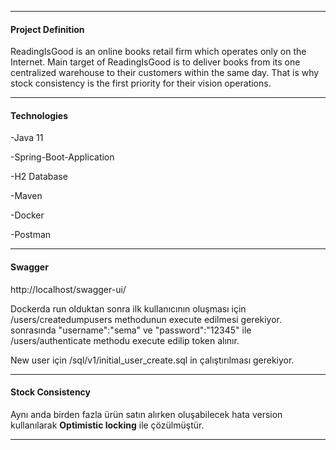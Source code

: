 -------------------------------------
#### **Project Definition**

ReadingIsGood is an online books retail firm which operates only on the Internet. Main
target of ReadingIsGood is to deliver books from its one centralized warehouse to their
customers within the same day. That is why stock consistency is the first priority for their
vision operations.

-------------------------------------

#### **Technologies**

-Java 11

-Spring-Boot-Application

-H2 Database

-Maven

-Docker

-Postman

-------------------------------------

#### **Swagger**

http://localhost/swagger-ui/


Dockerda run olduktan sonra ilk kullanıcının oluşması için /users/createdumpusers methodunun execute edilmesi gerekiyor.
sonrasında  "username":"sema" ve "password":"12345" ile /users/authenticate methodu execute edilip token alınır.



New user için
/sql/v1/initial_user_create.sql in çalıştırılması gerekiyor.

-------------------------------------

#### **Stock Consistency**

Aynı anda birden fazla ürün satın alırken oluşabilecek hata version kullanılarak **Optimistic locking** ile çözülmüştür.

-------------------------------------